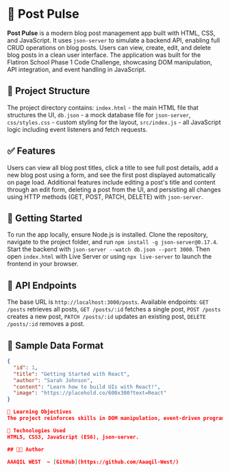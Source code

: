 # 📰 Post Pulse
**Post Pulse** is a modern blog post management app built with HTML, CSS, and JavaScript. It uses `json-server` to simulate a backend API, enabling full CRUD operations on blog posts. Users can view, create, edit, and delete blog posts in a clean user interface. The application was built for the Flatiron School Phase 1 Code Challenge, showcasing DOM manipulation, API integration, and event handling in JavaScript.

## 📂 Project Structure
The project directory contains: `index.html` - the main HTML file that structures the UI, `db.json` - a mock database file for `json-server`, `css/styles.css` - custom styling for the layout, `src/index.js` - all JavaScript logic including event listeners and fetch requests.

## ✅ Features
Users can view all blog post titles, click a title to see full post details, add a new blog post using a form, and see the first post displayed automatically on page load. Additional features include editing a post's title and content through an edit form, deleting a post from the UI, and persisting all changes using HTTP methods (GET, POST, PATCH, DELETE) with `json-server`.

## 🚀 Getting Started
To run the app locally, ensure Node.js is installed. Clone the repository, navigate to the project folder, and run `npm install -g json-server@0.17.4`. Start the backend with `json-server --watch db.json --port 3000`. Then open `index.html` with Live Server or using `npx live-server` to launch the frontend in your browser.

## 📡 API Endpoints
The base URL is `http://localhost:3000/posts`. Available endpoints: `GET /posts` retrieves all posts, `GET /posts/:id` fetches a single post, `POST /posts` creates a new post, `PATCH /posts/:id` updates an existing post, `DELETE /posts/:id` removes a post.

## 🧪 Sample Data Format
```json
{
  "id": 1,
  "title": "Getting Started with React",
  "author": "Sarah Johnson",
  "content": "Learn how to build UIs with React!",
  "image": "https://placehold.co/600x300?text=React"
}

🧠 Learning Objectives
The project reinforces skills in DOM manipulation, event-driven programming, fetch API usage, and working with a RESTful backend using json-server.

🧰 Technologies Used
HTML5, CSS3, JavaScript (ES6), json-server.

## 👨‍💻 Author

AAAQIL WEST  — [GitHub](https://github.com/Aaaqil-West/)
